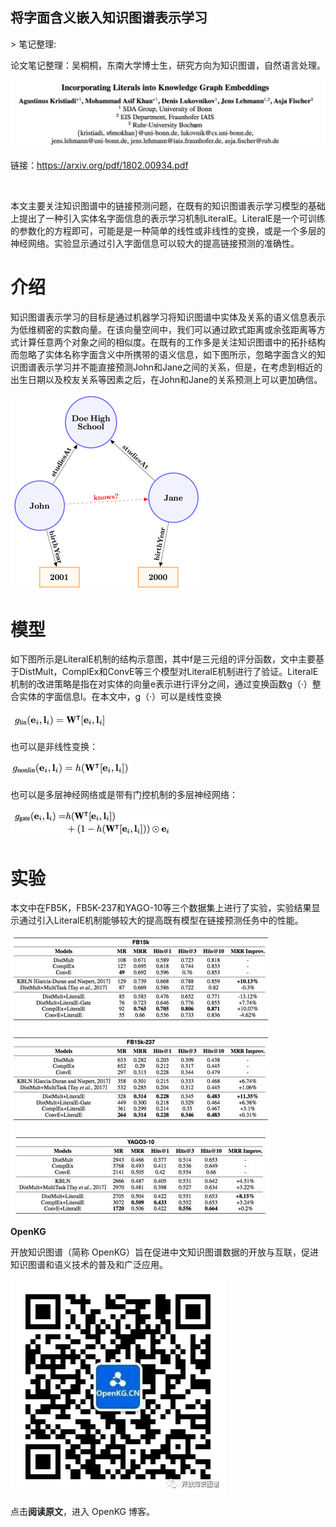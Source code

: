 
## 将字面含义嵌入知识图谱表示学习

&gt; 笔记整理: 

论文笔记整理：吴桐桐，东南大学博士生，研究方向为知识图谱，自然语言处理。

![](img/将字面含义嵌入知识图谱表示学习.md_1.png)

链接：https://arxiv.org/pdf/1802.00934.pdf

 

本文主要关注知识图谱中的链接预测问题，在既有的知识图谱表示学习模型的基础上提出了一种引入实体名字面信息的表示学习机制LiteralE。LiteralE是一个可训练的参数化的方程即可，可能是是一种简单的线性或非线性的变换，或是一个多层的神经网络。实验显示通过引入字面信息可以较大的提高链接预测的准确性。

# 

# **介绍**

知识图谱表示学习的目标是通过机器学习将知识图谱中实体及关系的语义信息表示为低维稠密的实数向量。在该向量空间中，我们可以通过欧式距离或余弦距离等方式计算任意两个对象之间的相似度。在既有的工作多是关注知识图谱中的拓扑结构而忽略了实体名称字面含义中所携带的语义信息，如下图所示，忽略字面含义的知识图谱表示学习并不能直接预测John和Jane之间的关系，但是，在考虑到相近的出生日期以及校友关系等因素之后，在John和Jane的关系预测上可以更加确信。

![](img/将字面含义嵌入知识图谱表示学习.md_2.png)

# **模型**

如下图所示是LiteralE机制的结构示意图，其中f是三元组的评分函数，文中主要基于DistMult，ComplEx和ConvE等三个模型对LiteralE机制进行了验证。LiteralE机制的改进策略是指在对实体的向量e表示进行评分之间，通过变换函数g（·）整合实体的字面信息l。在本文中，g（·）可以是线性变换

![](img/将字面含义嵌入知识图谱表示学习.md_3.png)

也可以是非线性变换：

![](img/将字面含义嵌入知识图谱表示学习.md_4.png)

也可以是多层神经网络或是带有门控机制的多层神经网络：

![](img/将字面含义嵌入知识图谱表示学习.md_5.png)

# **实验**

本文中在FB5K，FB5K-237和YAGO-10等三个数据集上进行了实验，实验结果显示通过引入LiteralE机制能够较大的提高既有模型在链接预测任务中的性能。

![](img/将字面含义嵌入知识图谱表示学习.md_6.png)



**OpenKG**



开放知识图谱（简称 OpenKG）旨在促进中文知识图谱数据的开放与互联，促进知识图谱和语义技术的普及和广泛应用。

![](img/将字面含义嵌入知识图谱表示学习.md_7.jpeg)

点击**阅读原文**，进入 OpenKG 博客。
